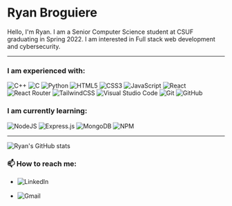 # Ryan Broguiere

<!-- <img height = "500" src = "https://i.imgur.com/u3dRoSA.jpg"/> -->


Hello, I'm Ryan. I am a Senior Computer Science student at CSUF graduating in Spring 2022. I am interested in Full stack web development and cybersecurity. 

<hr> </hr>

### I am experienced with: <br>
![C++](https://img.shields.io/badge/c++-%2300599C.svg?style=for-the-badge&logo=c%2B%2B&logoColor=white) ![C](https://img.shields.io/badge/c-%2300599C.svg?style=for-the-badge&logo=c&logoColor=white) ![Python](https://img.shields.io/badge/python-3670A0?style=for-the-badge&logo=python&logoColor=ffdd54) ![HTML5](https://img.shields.io/badge/html5-%23E34F26.svg?style=for-the-badge&logo=html5&logoColor=white) ![CSS3](https://img.shields.io/badge/css3-%231572B6.svg?style=for-the-badge&logo=css3&logoColor=white) ![JavaScript](https://img.shields.io/badge/javascript-%23323330.svg?style=for-the-badge&logo=javascript&logoColor=%23F7DF1E) ![React](https://img.shields.io/badge/react-%2320232a.svg?style=for-the-badge&logo=react&logoColor=%2361DAFB)
![React Router](https://img.shields.io/badge/React_Router-CA4245?style=for-the-badge&logo=react-router&logoColor=white) ![TailwindCSS](https://img.shields.io/badge/tailwindcss-%2338B2AC.svg?style=for-the-badge&logo=tailwind-css&logoColor=white)  ![Visual Studio Code](https://img.shields.io/badge/Visual%20Studio%20Code-0078d7.svg?style=for-the-badge&logo=visual-studio-code&logoColor=white) ![Git](https://img.shields.io/badge/git-%23F05033.svg?style=for-the-badge&logo=git&logoColor=white) ![GitHub](https://img.shields.io/badge/github-%23121011.svg?style=for-the-badge&logo=github&logoColor=white)

### I am currently learning: <br>
![NodeJS](https://img.shields.io/badge/node.js-6DA55F?style=for-the-badge&logo=node.js&logoColor=white)
![Express.js](https://img.shields.io/badge/express.js-%23404d59.svg?style=for-the-badge&logo=express&logoColor=%2361DAFB)
![MongoDB](https://img.shields.io/badge/MongoDB-%234ea94b.svg?style=for-the-badge&logo=mongodb&logoColor=white)
![NPM](https://img.shields.io/badge/NPM-%23000000.svg?style=for-the-badge&logo=npm&logoColor=white)
<hr> </hr>




![Ryan's GitHub stats](https://github-readme-stats.vercel.app/api?username=ryan-broguiere&count_private=true&theme=github_dark&hide=stars&include_all_commits=1&show_icons=true)<br>
<!--[Ryan's Language stats](https://github-readme-stats.vercel.app/api/top-langs/?username=ryan-broguiere&theme=github_dark&layout=compact)-->

### 📫 How to reach me:

- <a href = "https://www.linkedin.com/in/ryan-broguiere"> <img src ="https://img.shields.io/badge/linkedin-%230077B5.svg?style=for-the-badge&logo=linkedin&logoColor=white" alt="LinkedIn" align="left"></a>

- <a href = "mailto: ryanbroguiere123@gmail.com"> <img src ="https://img.shields.io/badge/Gmail-D14836?style=for-the-badge&logo=gmail&logoColor=white" alt="Gmail" align = "left"></a>

<!--
**ryan-broguiere/ryan-broguiere** is a ✨ _special_ ✨ repository because its `README.md` (this file) appears on your GitHub profile.

Here are some ideas to get you started:

- 🔭 I’m currently working on ...
- 🌱 I’m currently learning ...
- 👯 I’m looking to collaborate on ...
- 🤔 I’m looking for help with ...
- 💬 Ask me about ...
- 📫 How to reach me: ...
- 😄 Pronouns: ...
- ⚡ Fun fact: ...
-->
